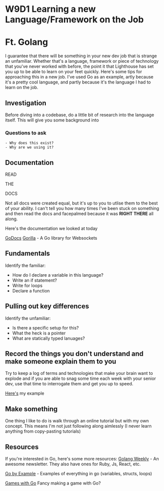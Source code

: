 # W9D1 Learning a new Language/Framework on the Job
# Ft. Golang

I guarantee that there will be something in your new dev job that is strange an unfamiliar. Whether that's a language, framework or piece of technology that you've never worked with before, the point it that Lighthouse has set you up to be able to learn on your feet quickly. Here's some tips for approaching this in a new job. I've used Go as an example, artly because it's a pretty cool language, and partly because it's the language I had to learn on the job.

## Investigation
Before diving into a codebase, do a little bit of research into the language itself. This will give you some background into 

### Questions to ask
    - Why does this exist?
    - Why are we using it?

## Documentation

READ

THE

DOCS

Not all docs were created equal, but it's up to you to utlise them to the best of your ability. I can't tell you how many times I've been stuck on something and then read the docs and facepalmed because it was **RIGHT THERE** all along.

Here's the documentation we looked at today

[GoDocs](https://golang.org/)
[Gorilla](https://www.gorillatoolkit.org/pkg/websocket) - A Go library for Websockets

## Fundamentals

Identify the familiar:
- How do I declare a variable in this language?
- Write an if statement?
- Write for loops
- Declare a function

## Pulling out key differences

Identify the unfamiliar:
- Is there a specific setup for this?
- What the heck is a pointer
- What are statically typed lanuages?

## Record the things you don't understand and make someone explain them to you

Try to keep a log of terms and technologies that make your brain want to explode and if you are able to snag some time each week with your senior dev, use that time to interrogate them and get you up to speed.

[Here's](https://docs.google.com/document/d/1oG37QSXbi7yADFd2d-3Z_QpBGjvXcri0_31gcWh0H1g/edit?usp=sharing) my example

## Make something

One thing I like to do is walk through an online tutorial but with my own concept. This means I'm not just following along aimlessly (I never learn anything from copy-pasting tutorials)

## Resources
If you're interested in Go, here's some more resources:
[Golang Weekly](https://golangweekly.com/) - An awesome newsletter. They also have ones for Ruby, Js, React, etc.

[Go by Example](https://gobyexample.com/) - Examples of everything in go (variables, structs, loops)

[Games with Go](https://gameswithgo.org/) Fancy making a game with Go?

